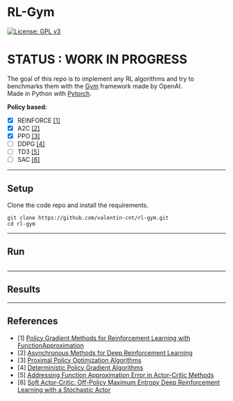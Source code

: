 # RL-Gym

[![License: GPL v3](https://img.shields.io/badge/License-GPLv3-blue.svg)](https://www.gnu.org/licenses/gpl-3.0)

# STATUS : WORK IN PROGRESS

The goal of this repo is to implement any RL algorithms and try to benchmarks them with the [Gym](https://github.com/openai/gym) framework made by OpenAI.  
Made in Python with [Pytorch](https://github.com/pytorch/pytorch).

**Policy based:**

- [x] REINFORCE [[1]](#references)
- [x] A2C [[2]](#references)
- [x] PPO [[3]](#references)
- [ ] DDPG [[4]](#references)
- [ ] TD3 [[5]](#references)
- [ ] SAC [[6]](#references)
---

## Setup

Clone the code repo and install the requirements.

```
git clone https://github.com/valentin-cnt/rl-gym.git
cd rl-gym
```

---

## Run

```

```

---

## Results

---

## References

- [1] [Policy Gradient Methods for Reinforcement Learning with FunctionApproximation](https://proceedings.neurips.cc/paper/1999/file/464d828b85b0bed98e80ade0a5c43b0f-Paper.pdf)
- [2] [Asynchronous Methods for Deep Reinforcement Learning](https://arxiv.org/abs/1602.01783)
- [3] [Proximal Policy Optimization Algorithms](https://arxiv.org/abs/1707.06347)
- [4] [Deterministic Policy Gradient Algorithms](https://proceedings.mlr.press/v32/silver14.pdf)
- [5] [Addressing Function Approximation Error in Actor-Critic Methods](https://arxiv.org/abs/1802.09477)
- [6] [Soft Actor-Critic: Off-Policy Maximum Entropy Deep Reinforcement Learning with a Stochastic Actor](https://arxiv.org/abs/1801.01290)
